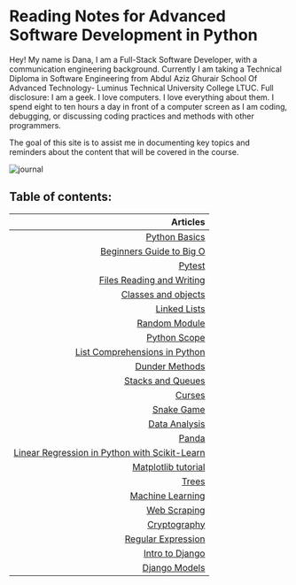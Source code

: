 # Reading Notes for Advanced Software Development in Python

Hey! My name is Dana, I am a Full-Stack Software Developer, with a communication engineering background. Currently I am taking a Technical Diploma in Software Engineering from Abdul Aziz Ghurair School Of Advanced Technology-  Luminus Technical University College LTUC. Full disclosure: I am a geek. I love computers. I love everything about them. I spend eight to ten hours a day in front of a computer screen as I am coding, debugging, or discussing coding practices and methods with other programmers.

The goal of this site is to assist me in documenting key topics and reminders about the content that will be covered in the course.

![journal](https://theartofsimple.net/wp-content/uploads/2019/05/journal-laptop.jpg)

## **Table of contents:**

| Articles |
|----: |
| [Python Basics](https://danaabbadi.github.io/Reading-Notes-for-Advanced-Software-Development-in-Python-Course/pythonbasics) |
| [Beginners Guide to Big O](https://danaabbadi.github.io/Reading-Notes-for-Advanced-Software-Development-in-Python-Course/class1) |
| [Pytest](https://danaabbadi.github.io/Reading-Notes-for-Advanced-Software-Development-in-Python-Course/class2) |
| [Files Reading and Writing](https://danaabbadi.github.io/Reading-Notes-for-Advanced-Software-Development-in-Python-Course/class3) |
| [Classes and objects](https://danaabbadi.github.io/Reading-Notes-for-Advanced-Software-Development-in-Python-Course/class4) |
| [Linked Lists](https://danaabbadi.github.io/Reading-Notes-for-Advanced-Software-Development-in-Python-Course/class5) |
| [Random Module](https://danaabbadi.github.io/Reading-Notes-for-Advanced-Software-Development-in-Python-Course/class6) |
| [Python Scope](https://danaabbadi.github.io/Reading-Notes-for-Advanced-Software-Development-in-Python-Course/class7) |
| [List Comprehensions in Python](https://danaabbadi.github.io/Reading-Notes-for-Advanced-Software-Development-in-Python-Course/class8) |
| [Dunder Methods](https://danaabbadi.github.io/Reading-Notes-for-Advanced-Software-Development-in-Python-Course/class9) |
| [Stacks and Queues](https://danaabbadi.github.io/Reading-Notes-for-Advanced-Software-Development-in-Python-Course/class10) |
| [Curses](https://danaabbadi.github.io/Reading-Notes-for-Advanced-Software-Development-in-Python-Course/curses) |
| [Snake Game](https://danaabbadi.github.io/Reading-Notes-for-Advanced-Software-Development-in-Python-Course/snake_game) |
| [Data Analysis](https://danaabbadi.github.io/Reading-Notes-for-Advanced-Software-Development-in-Python-Course/class11) |
| [Panda](https://danaabbadi.github.io/Reading-Notes-for-Advanced-Software-Development-in-Python-Course/class12) |
| [Linear Regression in Python with Scikit-Learn](https://danaabbadi.github.io/Reading-Notes-for-Advanced-Software-Development-in-Python-Course/class13) |
| [Matplotlib tutorial](https://danaabbadi.github.io/Reading-Notes-for-Advanced-Software-Development-in-Python-Course/class14) |
| [Trees](https://danaabbadi.github.io/Reading-Notes-for-Advanced-Software-Development-in-Python-Course/class15) |
| [Machine Learning](https://danaabbadi.github.io/Reading-Notes-for-Advanced-Software-Development-in-Python-Course/class16) |
| [Web Scraping](https://danaabbadi.github.io/Reading-Notes-for-Advanced-Software-Development-in-Python-Course/class17) |
| [Cryptography ](https://danaabbadi.github.io/Reading-Notes-for-Advanced-Software-Development-in-Python-Course/class18) |
| [Regular Expression  ](https://danaabbadi.github.io/Reading-Notes-for-Advanced-Software-Development-in-Python-Course/class19) |
| [Intro to Django](https://danaabbadi.github.io/Reading-Notes-for-Advanced-Software-Development-in-Python-Course/class20) |
| [Django Models](https://danaabbadi.github.io/Reading-Notes-for-Advanced-Software-Development-in-Python-Course/class21) |